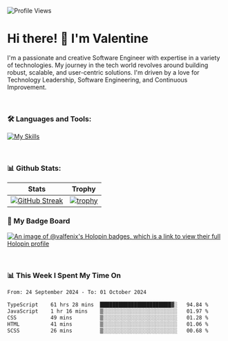 
    
![Profile Views](https://komarev.com/ghpvc/?username=theodogwutech&color=blue)

# Hi there! 👋 I'm Valentine 
I'm a passionate and creative Software Engineer with expertise in a variety of technologies. My journey in the tech world revolves around building robust, scalable, and user-centric solutions. I'm driven by a love for Technology Leadership, Software Engineering, and Continuous Improvement.

<br />



### 🛠 Languages and Tools:

[![My Skills](https://skillicons.dev/icons?i=nodejs,js,nestjs,nextjs,react,vuejs,nuxtjs,express,tailwind,styledcomponents,materialui,mongodb,sequelize,mysql,postgres,pinia,redux,vite,html,css,pug,aws,prisma,bitbucket,bootstrap,emotion,git,gitlab,go,heroku,jest,netlify,nginx,npm,postman,rabbitmq,redis,supabase,svg,github,ts,ubuntu,vercel,vscode,yarn,powershell&perline=15)](https://skillicons.dev)

<br />

### 📊 Github Stats:

| Stats            | Trophy               |
|-----------------------|-------------------|
| [![GitHub Streak](https://streak-stats.demolab.com?user=theodogwutech&theme=great-gatsby&hide_border=true&border_radius=9.9)](https://git.io/streak-stats) | [![trophy](https://github-profile-trophy.vercel.app/?username=theodogwutech&theme=darkhub&column=7)](https://github.com/ryo-ma/github-profile-trophy) |

### 🥇 My Badge Board
[![An image of @valfenix's Holopin badges, which is a link to view their full Holopin profile](https://holopin.me/valfenix)](https://holopin.io/@valfenix)

<br />

### 📊 This Week I Spent My Time On
<!--START_SECTION:waka-->

```txt
From: 24 September 2024 - To: 01 October 2024

TypeScript    61 hrs 28 mins  ███████████████████████▓░   94.84 %
JavaScript    1 hr 16 mins    ▒░░░░░░░░░░░░░░░░░░░░░░░░   01.97 %
CSS           49 mins         ▒░░░░░░░░░░░░░░░░░░░░░░░░   01.28 %
HTML          41 mins         ▒░░░░░░░░░░░░░░░░░░░░░░░░   01.06 %
SCSS          26 mins         ▒░░░░░░░░░░░░░░░░░░░░░░░░   00.68 %
```

<!--END_SECTION:waka-->





